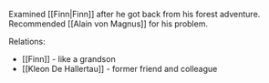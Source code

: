 Examined [[Finn|Finn]] after he got back from his forest adventure. Recommended [[Alain von Magnus]] for his problem.

Relations:
- [[Finn]] - like a grandson
- [[Kleon De Hallertau]] - former friend and colleague